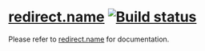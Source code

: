 # [redirect.name](http://redirect.name/) [![Build status][ci-image]][ci-url]

Please refer to [redirect.name](http://redirect.name/) for documentation.

[ci-image]: https://img.shields.io/circleci/project/holic/redirect.name.svg?style=flat
[ci-url]: https://circleci.com/gh/holic/redirect.name
